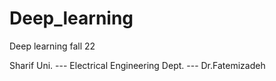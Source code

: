 # Deep_learning
Deep learning fall 22

Sharif Uni. --- Electrical Engineering Dept. --- Dr.Fatemizadeh
